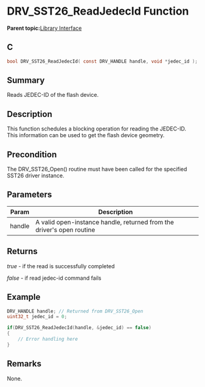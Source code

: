 # DRV\_SST26\_ReadJedecId Function

**Parent topic:**[Library Interface](GUID-9FCC5D93-AC38-4FA0-88B8-A6C5A9BAF6EF.md)

## C

```c
bool DRV_SST26_ReadJedecId( const DRV_HANDLE handle, void *jedec_id );
```

## Summary

Reads JEDEC-ID of the flash device.

## Description

This function schedules a blocking operation for reading the JEDEC-ID.<br />This information can be used to get the flash device geometry.

## Precondition

The DRV\_SST26\_Open\(\) routine must have been called for the specified SST26 driver instance.

## Parameters

|Param|Description|
|-----|-----------|
|handle|A valid open-instance handle, returned from the driver's open routine|

## Returns

*true* - if the read is successfully completed

*false* - if read jedec-id command fails

## Example

```c
DRV_HANDLE handle; // Returned from DRV_SST26_Open
uint32_t jedec_id = 0;

if(DRV_SST26_ReadJedecId(handle, &jedec_id) == false)
{
    // Error handling here
}

```

## Remarks

None.

